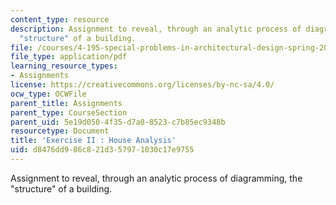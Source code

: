 ```yaml
---
content_type: resource
description: Assignment to reveal, through an analytic process of diagramming, the
  "structure" of a building.
file: /courses/4-195-special-problems-in-architectural-design-spring-2005/d8476dd986c821d357971030c17e9755_ex2.pdf
file_type: application/pdf
learning_resource_types:
- Assignments
license: https://creativecommons.org/licenses/by-nc-sa/4.0/
ocw_type: OCWFile
parent_title: Assignments
parent_type: CourseSection
parent_uid: 5e19d050-4f35-d7a0-8523-c7b85ec9348b
resourcetype: Document
title: 'Exercise II : House Analysis'
uid: d8476dd9-86c8-21d3-5797-1030c17e9755
---
```

Assignment to reveal, through an analytic process of diagramming, the "structure" of a building.